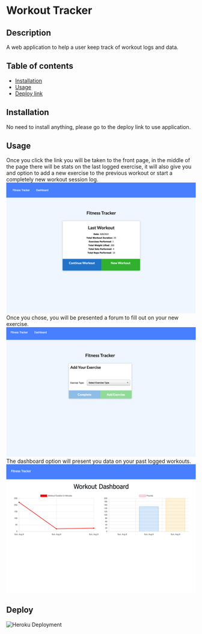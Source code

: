 # Workout Tracker

## Description
A web application to help a user keep track of workout logs and data.
## Table of contents
* [Installation](#installation)
* [Usage](#usage)
* [Deploy link](#deploy)
## Installation
No need to install anything, please go to the deploy link to use application.
## Usage
Once you click the link you will be taken to the front page, in the middle of the page there will be stats on the last logged exercise, it will also give you and option to add a new exercise to the previous workout or start a completely new workout session log.
![alt text](img/frontpage.png)
Once you chose, you will be presented a forum to fill out on your new exercise.
 ![alt text](img/workoutform.png)
The dashboard option will present you data on your past logged workouts.
 ![alt text](img/dashboard.png)
## Deploy
![Heroku Deployment](https://serene-plains-29080.herokuapp.com/)

